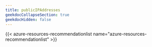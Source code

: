 ```yaml
---
title: publicIPAddresses
geekdocCollapseSection: true
geekdocHidden: false
---
```


{{< azure-resources-recommendationlist name="azure-resources-recommendationlist" >}}

